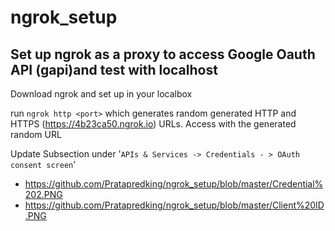 # ngrok_setup

## Set up ngrok as a proxy to access Google Oauth API (gapi)and test with localhost

Download ngrok and set up in your localbox

run `ngrok http <port>` which generates random generated HTTP and HTTPS (https://4b23ca50.ngrok.io) URLs. Access with the generated random URL

Update Subsection under '`APIs & Services -> Credentials - > OAuth consent screen`'
  - https://github.com/Pratapredking/ngrok_setup/blob/master/Credential%202.PNG
  - https://github.com/Pratapredking/ngrok_setup/blob/master/Client%20ID.PNG
  
  




